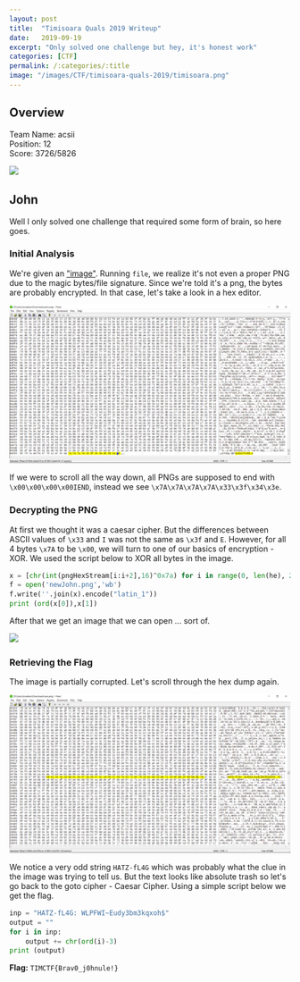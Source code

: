 ```yaml
---
layout: post
title:  "Timisoara Quals 2019 Writeup"
date:   2019-09-19
excerpt: "Only solved one challenge but hey, it's honest work"
categories: [CTF]
permalink: /:categories/:title
image: "/images/CTF/timisoara-quals-2019/timisoara.png"
---
```


## Overview
Team Name: acsii  
Position: 12  
Score: 3726/5826

![](/images/CTF/timisoara-quals-2019/scoreboard.png")

## John
Well I only solved one challenge that required some form of brain, so here goes.

### Initial Analysis
We're given an ["image"](https://github.com/jloh02/jloh02.github.io/blob/master/files/CTF/timisoara-quals-2019/john.png). Running `file`, we realize it's not even a proper PNG due to the magic bytes/file signature. Since we're told it's a png, the bytes are probably encrypted. In that case, let's take a look in a hex editor.

![](/images/CTF/timisoara-quals-2019/HexEditJohn.png)

If we were to scroll all the way down, all PNGs are supposed to end with `\x00\x00\x00\x00IEND`, instead we see `\x7A\x7A\x7A\x7A\x33\x3f\x34\x3e`. 

### Decrypting the PNG
At first we thought it was a caesar cipher. But the differences between ASCII values of `\x33` and `I` was not the same as `\x3f` and `E`. However, for all 4 bytes `\x7A` to be `\x00`, we will turn to one of our basics of encryption - XOR. We used the script below to XOR all bytes in the image.

``` python
x = [chr(int(pngHexStream[i:i+2],16)^0x7a) for i in range(0, len(he), 2)]
f = open('newJohn.png','wb')
f.write(''.join(x).encode("latin_1"))
print (ord(x[0]),x[1])
```

After that we get an image that we can open ... sort of.

![](/images/CTF/timisoara-quals-2019/new.png)

### Retrieving the Flag
The image is partially corrupted. Let's scroll through the hex dump again.

![](/images/CTF/timisoara-quals-2019/HexEditNew.png)

We notice a very odd string `HATZ-fL4G` which was probably what the clue in the image was trying to tell us. But the text looks like absolute trash so let's go back to the goto cipher - Caesar Cipher. Using a simple script below we get the flag.

``` python
inp = "HATZ-fL4G: WLPFWI~Eudy3bm3kqxoh$"
output = ""
for i in inp:
	output += chr(ord(i)-3)
print (output)
```

**Flag:** `TIMCTF{Brav0_j0hnule!}`

